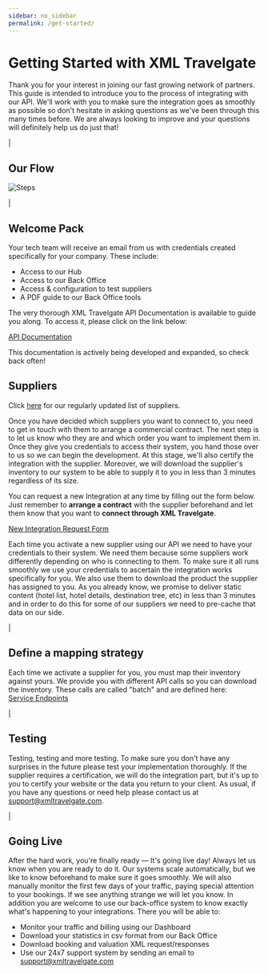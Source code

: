 ```yaml
---
sidebar: no_sidebar
permalink: /get-started/
---
```



# Getting Started with XML Travelgate



Thank you for your interest in joining our fast growing network of partners. This guide is intended to introduce you to the process of integrating with our API. We'll work with you to make sure the integration goes as smoothly as possible so don't hesitate in asking questions as we've been through this many times before. We are always looking to improve and your questions will definitely help us do just that!

|

Our Flow
------------  

![Steps](/articles-pub/start/images-start/steps.png)

|

Welcome Pack
------------  

Your tech team will receive an email from us with credentials created specifically for your company. These include:


* Access to our Hub
* Access to our Back Office
* Access & configuration to test suppliers
* A PDF guide to our Back Office tools


The very thorough  XML Travelgate API Documentation is available to guide you along. To access it, please
click on the link below:  

[API Documentation](http://tech.xmltravelgate.com/docs/index/)

This documentation is actively being developed and expanded, so check back often!


Suppliers
---------

Click [here](https://docsend.com/view/ivxyn32) for our regularly updated list of suppliers.


Once you have decided which suppliers you want to connect to, you need to get in touch with them to arrange a commercial contract. The next step is to let us know who they are and which order you want to implement them in. Once they give you credentials to access their system, you hand those over to us so we can begin the development. At this stage, we'll also certify the integration with the supplier. Moreover, we will download the supplier's inventory to our system to be able to supply it to you in less than 3 minutes regardless of its size.


You can request a new Integration at any time by filling out the form below. Just remember to **arrange a contract** with
the supplier beforehand and let them know that you want to **connect through XML Travelgate**.


[New Integration Request Form](http://bit.ly/290vrWE)


Each time you activate a new supplier using our API we need to have your credentials to their system. We need them because some suppliers work differently depending on who is connecting to them. To make sure it all runs smoothly we use your credentials to ascertain the integration works specifically for you.
We also use them to download the product the supplier has assigned to you. As you already know, we promise to deliver static content (hotel list, hotel details, destination tree, etc) in less than 3 minutes and in order to do this for some of our suppliers we need to pre-cache that data on our side.

| 

Define a mapping strategy
-------------------------

Each time we activate a supplier for you, you must map their inventory against yours. We provide you with different
API calls so you can download the inventory. These calls are called "batch" and are defined here:  
[Service Endpoints](http://tech.xmltravelgate.com/docs/service-endpoints/)

|

Testing
-------

Testing, testing and more testing. To make sure you don't have any surprises in the future please test your implementation thoroughly. If the supplier requires a certification, we will do the integration part, but it's up to you to certify your website or the data you return to your client. As usual, if you have any questions or need help please contact us at <support@xmltravelgate.com>.

|

Going Live
----------

After the hard work, you're finally ready — It's going live day!
Always let us know when you are ready to do it. Our systems scale automatically, but we like to know beforehand to make sure it goes smoothly. We will also manually monitor the first few days of your traffic, paying special attention to your bookings. If we see anything strange we will let you know.
In addition you are welcome to use our back-office system to know exactly what's happening to your integrations. There you will be able to:

* Monitor your traffic and billing using our Dashboard
* Download your statistics in csv format from our Back Office
* Download booking and valuation XML request/responses 
* Use our 24x7 support system by sending an email to <support@xmltravelgate.com>
